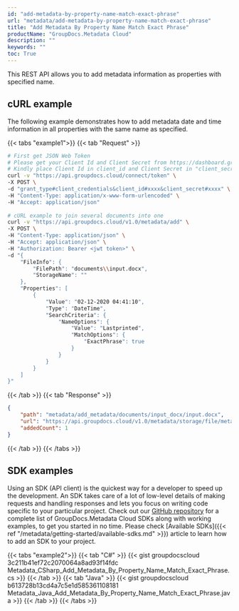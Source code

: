 ```yaml
---
id: "add-metadata-by-property-name-match-exact-phrase"
url: "metadata/add-metadata-by-property-name-match-exact-phrase"
title: "Add Metadata By Property Name Match Exact Phrase"
productName: "GroupDocs.Metadata Cloud"
description: ""
keywords: ""
toc: True
---
```


This REST API allows you to add metadata information as properties with specified name.

## cURL example

The following example demonstrates how to add metadata date and time information in all properties with the same name as specified.

{{< tabs "example1">}}
{{< tab "Request" >}}

```bash
# First get JSON Web Token
# Please get your Client Id and Client Secret from https://dashboard.groupdocs.cloud/applications. 
# Kindly place Client Id in client_id and Client Secret in "client_secret" argument.
curl -v "https://api.groupdocs.cloud/connect/token" \
-X POST \
-d "grant_type#client_credentials&client_id#xxxx&client_secret#xxxx" \
-H "Content-Type: application/x-www-form-urlencoded" \
-H "Accept: application/json"
   
# cURL example to join several documents into one
curl -v "https://api.groupdocs.cloud/v1.0/metadata/add" \
-X POST \
-H "Content-Type: application/json" \
-H "Accept: application/json" \
-H "Authorization: Bearer <jwt token>" \
-d "{
    "FileInfo": {
        "FilePath": "documents\\input.docx",
        "StorageName": ""
    },
    "Properties": [
        {
            "Value": "02-12-2020 04:41:10",
            "Type": "DateTime",
            "SearchCriteria": {
                "NameOptions": {
                    "Value": "Lastprinted",
                    "MatchOptions": {
                        "ExactPhrase": true
                    }
                }
            }
        }
    ]
}"
```

{{< /tab >}}
{{< tab "Response" >}}

```json
{
    "path": "metadata/add_metadata/documents/input_docx/input.docx",
    "url": "https://api.groupdocs.cloud/v1.0/metadata/storage/file/metadata/add_metadata/documents/input_docx/input.docx",
    "addedCount": 1
}
```

{{< /tab >}}
{{< /tabs >}}

## SDK examples

Using an SDK (API client) is the quickest way for a developer to speed up the development. An SDK takes care of a lot of low-level details of making requests and handling responses and lets you focus on writing code specific to your particular project. Check out our [GitHub repository](https://github.com/groupdocs-metadata-cloud) for a complete list of GroupDocs.Metadata Cloud SDKs along with working examples, to get you started in no time. Please check [Available SDKs]({{< ref "/metadata/getting-started/available-sdks.md" >}}) article to learn how to add an SDK to your project.

{{< tabs "example2">}}
{{< tab "C#" >}}
{{< gist groupdocscloud 3c211b41ef72c2070064a8ad93f14fdc Metadata_CSharp_Add_Metadata_By_Property_Name_Match_Exact_Phrase.cs >}}
{{< /tab >}}
{{< tab "Java" >}}
{{< gist groupdocscloud b613728b13cd4a7c5e1d585361108181 Metadata_Java_Add_Metadata_By_Property_Name_Match_Exact_Phrase.java >}}
{{< /tab >}}
{{< /tabs >}}
